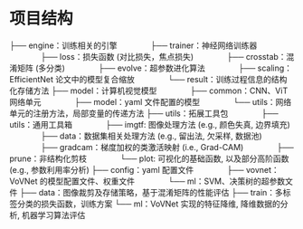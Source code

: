 # 项目结构

├── engine：训练相关的引擎
$~~~~~~~~~~~~~~$├── trainer：神经网络训练器
$~~~~~~~~~~~~~~$├── loss：损失函数 (对比损失，焦点损失)
$~~~~~~~~~~~~~~$├── crosstab：混淆矩阵 (多分类)
$~~~~~~~~~~~~~~$├── evolve：超参数进化算法
$~~~~~~~~~~~~~~$├── scaling：EfficientNet 论文中的模型复合缩放
$~~~~~~~~~~~~~~$└── result：训练过程信息的结构化存储方法
├── model：计算机视觉模型
$~~~~~~~~~~~~~~$├── common：CNN、ViT 网络单元
$~~~~~~~~~~~~~~$├── model：yaml 文件配置的模型
$~~~~~~~~~~~~~~$└── utils：网络单元的注册方法，局部变量的传递方法
├── utils：拓展工具包
$~~~~~~~~~~~~~~$├── utils：通用工具箱
$~~~~~~~~~~~~~~$├── imgtf: 图像处理方法 (e.g., 颜色失真, 边界填充)
$~~~~~~~~~~~~~~$├── data：数据集相关处理方法 (e.g., 留出法, 欠采样, 数据池)
$~~~~~~~~~~~~~~$├── gradcam：梯度加权的类激活映射 (i.e., Grad-CAM)
$~~~~~~~~~~~~~~$├── prune：非结构化剪枝
$~~~~~~~~~~~~~~$└── plot: 可视化的基础函数, 以及部分高阶函数 (e.g., 参数利用率分析)
├── config：yaml 配置文件
$~~~~~~~~~~~~~~$├── vovnet：VoVNet 的模型配置文件、权重文件
$~~~~~~~~~~~~~~$└── ml：SVM、决策树的超参数文件
├── data：图像裁剪及存储策略，基于混淆矩阵的性能评估
├── train：多标签分类的损失函数，训练方案
└── ml：VoVNet 实现的特征降维, 降维数据的分析, 机器学习算法评估
